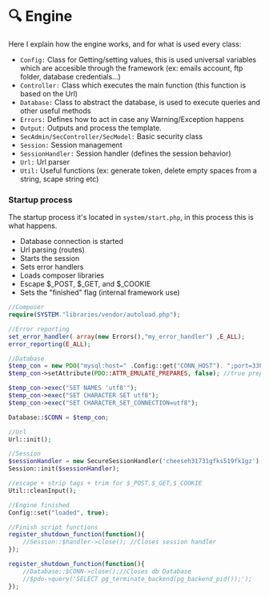 # :mag: Engine  

Here I explain how the engine works, and for what is used every class:

- `Config:` Class for Getting/setting values, this is used universal variables which are accesible through the framework (ex: emails account, ftp folder, database credentials...)
- `Controller:` Class which executes the main function (this function is based on the Url)
- `Database:` Class to abstract the database, is used to execute queries and other useful methods
- `Errors:` Defines how to act in case any Warning/Exception happens
- `Output:` Outputs and process the template. 
- `SecAdmin/SecController/SecModel:` Basic security class
- `Session:` Session management
- `SessionHandler:` Session handler (defines the session behavior)
- `Url:` Url parser
- `Util:` Useful functions (ex: generate token, delete empty spaces from a string, scape string etc)


### Startup process
The startup process it's located in `system/start.php`, in this process this is what happens.

- Database connection is started
- Url parsing (routes)
- Starts the session
- Sets error handlers
- Loads composer libraries
- Escape $_POST, $_GET, and $_COOKIE
- Sets the "finished" flag (internal framework use)

``` php
//Composer
require(SYSTEM."libraries/vendor/autoload.php");

//Error reporting
set_error_handler( array(new Errors(),"my_error_handler") ,E_ALL);
error_reporting(E_ALL);

//Database
$temp_con = new PDO("mysql:host=" .Config::get("CONN_HOST"). ";port=3306;dbname=" . Config::get("CONN_DDBB"), Config::get("CONN_USER"), Config::get("CONN_PASS"));
$temp_con->setAttribute(PDO::ATTR_EMULATE_PREPARES, false); //true prepare statements

$temp_con->exec("SET NAMES 'utf8'");
$temp_con->exec("SET CHARACTER SET utf8");
$temp_con->exec("SET CHARACTER_SET_CONNECTION=utf8");

Database::$CONN = $temp_con;

//Url
Url::init();

//Session
$sessionHandler = new SecureSessionHandler('cheeseh31731gfks519fk1gz');
Session::init($sessionHandler);

//escape + strip tags + trim for $_POST,$_GET,$_COOKIE
Util::cleanInput();

//Engine finished
Config::set("loaded", true);

//Finish script functions
register_shutdown_function(function(){
	//Session::$handler->close(); //Closes session handler
});

register_shutdown_function(function(){
	//Database::$CONN->close();//Closes db Database
	//$pdo->query('SELECT pg_terminate_backend(pg_backend_pid());');
});
```
